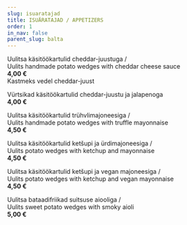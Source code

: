 ```yaml
---
slug: isuaratajad
title: ISUÄRATAJAD / APPETIZERS
order: 1
in_nav: false
parent_slug: balta
---
```


Uulitsa käsitöökartulid cheddar-juustuga /  
Uulits handmade potato wedges with cheddar cheese sauce  
**4,00 €**  
<span class="koostis">Kastmeks vedel cheddar-juust</span>

<span class="spicy"></span>
Vürtsikad käsitöökartulid cheddar-juustu ja jalapenoga  
**4,00 €**

Uulitsa käsitöökartulid trühvlimajoneesiga /  
Uulits handmade potato wedges with truffle mayonnaise  
**4,50 €**

Uulitsa käsitöökartulid ketšupi ja ürdimajoneesiga /  
Uulits potato wedges with ketchup and mayonnaise  
**4,50 €**

Uulitsa käsitöökartulid ketšupi ja vegan majoneesiga /  
Uulits potato wedges with ketchup and vegan mayonnaise  
**4,50 €**  
<span class="vegan"></span>

<span class="special"></span>
Uulitsa bataadifriikad suitsuse aiooliga /  
Uulits sweet potato wedges with smoky aioli  
**5,00 €**
